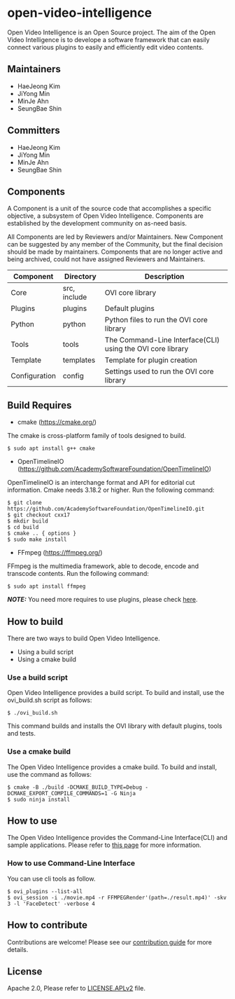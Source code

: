 # open-video-intelligence
Open Video Intelligence is an Open Source project. The aim of the Open Video Intelligence is to develope a software framework that can easily connect various plugins to easily and efficiently edit video contents.

## Maintainers
- HaeJeong Kim
- JiYong Min
- MinJe Ahn
- SeungBae Shin

## Committers
- HaeJeong Kim
- JiYong Min
- MinJe Ahn
- SeungBae Shin

## Components
A Component is a unit of the source code that accomplishes a specific objective, a subsystem of Open Video Intelligence. Components are established by the development community on as-need basis.

All Components are led by Reviewers and/or Maintainers. New Component can be suggested by any member of the Community, but the final decision should be made by maintainers. Components that are no longer active and being archived, could not have assigned Reviewers and Maintainers.

| Component | Directory | Description |
| ------------- | ------------- | ------------- |
| Core | src, include | OVI core library |
| Plugins | plugins | Default plugins |
| Python | python | Python files to run the OVI core library |
| Tools | tools | The Command-Line Interface(CLI) using the OVI core library |
| Template | templates | Template for plugin creation |
| Configuration | config | Settings used to run the OVI core library |

## Build Requires
- cmake (https://cmake.org/)

The cmake is cross-platform family of tools designed to build.
   ```console
   $ sudo apt install g++ cmake
   ```
- OpenTimelineIO (https://github.com/AcademySoftwareFoundation/OpenTimelineIO)

OpenTimelineIO is an interchange format and API for editorial cut information.
Cmake needs 3.18.2 or higher.
Run the following command:
   ```console
   $ git clone https://github.com/AcademySoftwareFoundation/OpenTimelineIO.git
   $ git checkout cxx17
   $ mkdir build
   $ cd build
   $ cmake .. { options }
   $ sudo make install
   ```
- FFmpeg (https://ffmpeg.org/)

FFmpeg is the multimedia framework, able to decode, encode and transcode contents.
Run the following command:
   ```console
   $ sudo apt install ffmpeg
   ```
   **_NOTE:_** You need more requires to use plugins, please check [here](plugins/README.md).

## How to build
There are two ways to build Open Video Intelligence.
- Using a build script
- Using a cmake build

### Use a build script
Open Video Intelligence provides a build script.
To build and install, use the ovi_build.sh script as follows:
  ```console
  $ ./ovi_build.sh
  ```
This command builds and installs the OVI library with default plugins, tools and tests.

### Use a cmake build
The Open Video Intelligence provides a cmake build.
To build and install, use the command as follows:
  ```console
  $ cmake -B ./build -DCMAKE_BUILD_TYPE=Debug -DCMAKE_EXPORT_COMPILE_COMMANDS=1 -G Ninja
  $ sudo ninja install
  ```

## How to use
The Open Video Intelligence provides the Command-Line Interface(CLI) and sample applications.
Please refer to [this page](tools/README.md) for more information.

### How to use Command-Line Interface
You can use cli tools as follow.

   ```console
   $ ovi_plugins --list-all
   $ ovi_session -i ./movie.mp4 -r FFMPEGRender'(path=./result.mp4)' -skv 3 -l 'FaceDetect' -verbose 4
   ```

## How to contribute
Contributions are welcome! Please see our [contribution guide](contribution.md) for more details.

## License
Apache 2.0, Please refer to [LICENSE.APLv2](LICENSE.APLv2) file.
